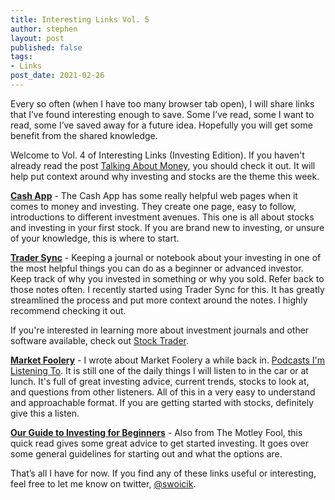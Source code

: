 ```yaml
---
title: Interesting Links Vol. 5
author: stephen
layout: post
published: false
tags:
- Links
post_date: 2021-02-26
---
```

Every so often (when I have too many browser tab open), I will share links that I’ve found interesting enough to save. Some I’ve read, some I want to read, some I’ve saved away for a future idea. Hopefully you will get some benefit from the shared knowledge.

Welcome to Vol. 4 of Interesting Links (Investing Edition). If you haven't already read the post [Talking About Money](https://swoicik.com/2020/talk-about-money), you should check it out. It will help put context around why investing and stocks are the theme this week.

**[Cash App](https://cash.app/stocks)** - The Cash App has some really helpful web pages when it comes to money and investing. They create one page, easy to follow, introductions to different investment avenues. This one is all about stocks and investing in your first stock. If you are brand new to investing, or unsure of your knowledge, this is where to start.

**[Trader Sync](https://tradersync.com/)** - Keeping a journal or notebook about your investing in one of the most helpful things you can do as a beginner or advanced investor. Keep track of why you invested in something or why you sold. Refer back to those notes often. I recently started using Trader Sync for this. It has greatly streamlined the process and put more context around the notes. I highly recommend checking it out.

If you're interested in learning more about investment journals and other software available, check out [Stock Trader](https://www.stocktrader.com/best-trading-journals/).

**[Market Foolery](https://www.fool.com/podcasts/marketfoolery/)** - I wrote about Market Foolery a while back in. [Podcasts I'm Listening To](https://swoicik.com/2018/podcasts-im-listening-to). It is still one of the daily things I will listen to in the car or at lunch. It's full of great investing advice, current trends, stocks to look at, and questions from other listeners. All of this in a very easy to understand and approachable format. If you are getting started with stocks, definitely give this a listen.

**[Our Guide to Investing for Beginners](https://www.fool.com/retirement/2017/08/19/our-guide-to-investing-for-beginners.aspx)** - Also from The Motley Fool, this quick read gives some great advice to get started investing. It goes over some general guidelines for starting out and what the options are.

That’s all I have for now. If you find any of these links useful or interesting, feel free to let me know on twitter, [@swoicik](https://twitter.com/swoicik).
